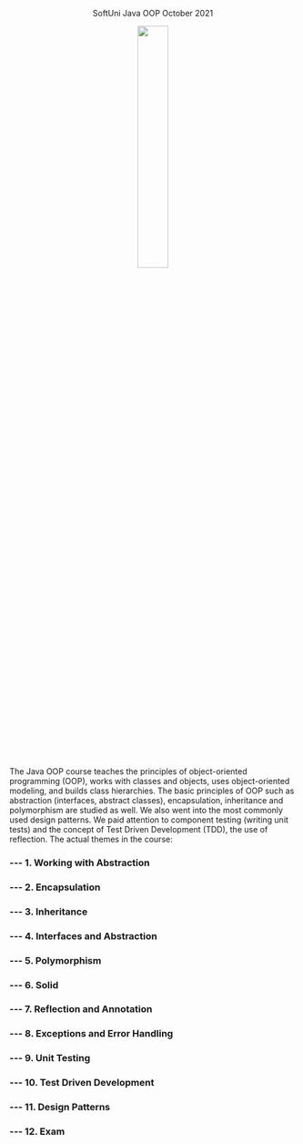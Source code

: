 <p align="center" width="100%">
    SoftUni Java OOP October 2021
</p>
<p align="center" width="100%">
    <img width="33%" src="https://user-images.githubusercontent.com/84074078/139298325-e95f151a-ae3d-4035-8a7a-8684c78f15ab.png">
</p>

The Java OOP course teaches the principles of object-oriented programming (OOP), works with classes and objects, uses object-oriented modeling, and builds class hierarchies. The basic principles of OOP such as abstraction (interfaces, abstract classes), encapsulation, inheritance and polymorphism are studied as well. We also went into the most commonly used design patterns. We paid attention to component testing (writing unit tests) and the concept of Test Driven Development (TDD), the use of reflection.
The actual themes in the course:

### --- 1. Working with Abstraction
### --- 2. Encapsulation
### --- 3. Inheritance
### --- 4. Interfaces and Abstraction
### --- 5. Polymorphism
### --- 6. Solid
### --- 7. Reflection and Annotation
### --- 8. Exceptions and Error Handling
### --- 9. Unit Testing
### --- 10. Test Driven Development
### --- 11. Design Patterns
### --- 12. Exam
